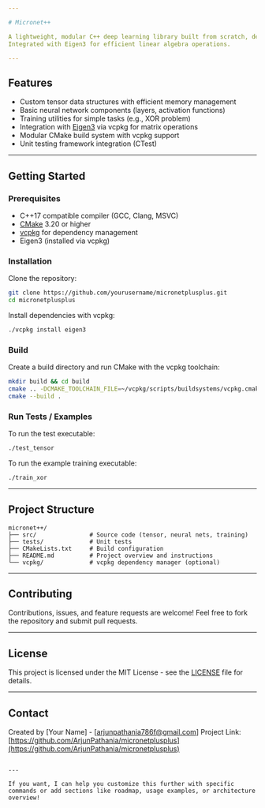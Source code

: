 ```yaml
---

# Micronet++

A lightweight, modular C++ deep learning library built from scratch, designed for learning and experimenting with neural networks, tensor operations, and training algorithms.  
Integrated with Eigen3 for efficient linear algebra operations.

---
```


## Features

- Custom tensor data structures with efficient memory management
- Basic neural network components (layers, activation functions)
- Training utilities for simple tasks (e.g., XOR problem)
- Integration with [Eigen3](https://eigen.tuxfamily.org) via vcpkg for matrix operations
- Modular CMake build system with vcpkg support
- Unit testing framework integration (CTest)

---

## Getting Started

### Prerequisites

- C++17 compatible compiler (GCC, Clang, MSVC)
- [CMake](https://cmake.org/) 3.20 or higher
- [vcpkg](https://github.com/microsoft/vcpkg) for dependency management
- Eigen3 (installed via vcpkg)

### Installation

Clone the repository:

```bash
git clone https://github.com/yourusername/micronetplusplus.git
cd micronetplusplus
````

Install dependencies with vcpkg:

```bash
./vcpkg install eigen3
```

### Build

Create a build directory and run CMake with the vcpkg toolchain:

```bash
mkdir build && cd build
cmake .. -DCMAKE_TOOLCHAIN_FILE=~/vcpkg/scripts/buildsystems/vcpkg.cmake
cmake --build .
```

### Run Tests / Examples

To run the test executable:

```bash
./test_tensor
```

To run the example training executable:

```bash
./train_xor
```

---

## Project Structure

```
micronet++/
├── src/               # Source code (tensor, neural nets, training)
├── tests/             # Unit tests
├── CMakeLists.txt     # Build configuration
├── README.md          # Project overview and instructions
└── vcpkg/             # vcpkg dependency manager (optional)
```

---

## Contributing

Contributions, issues, and feature requests are welcome! Feel free to fork the repository and submit pull requests.

---

## License

This project is licensed under the MIT License - see the [LICENSE](LICENSE) file for details.

---

## Contact

Created by \[Your Name] - \[[arjunpathania786f@gmail.com](mailto:arjunpathania786f@gmail.com)]
Project Link: [https://github.com/ArjunPathania/micronetplusplus](https://github.com/ArjunPathania/micronetplusplus)

```

---

If you want, I can help you customize this further with specific commands or add sections like roadmap, usage examples, or architecture overview!
```
